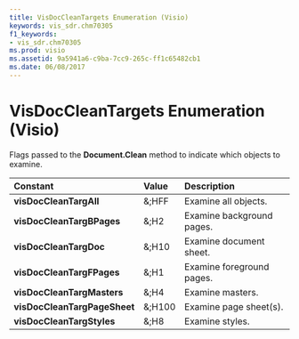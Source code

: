 ```yaml
---
title: VisDocCleanTargets Enumeration (Visio)
keywords: vis_sdr.chm70305
f1_keywords:
- vis_sdr.chm70305
ms.prod: visio
ms.assetid: 9a5941a6-c9ba-7cc9-265c-ff1c65482cb1
ms.date: 06/08/2017
---
```



# VisDocCleanTargets Enumeration (Visio)

Flags passed to the **Document.Clean** method to indicate which objects to examine.



|**Constant**|**Value**|**Description**|
|:-----|:-----|:-----|
| **visDocCleanTargAll**|&;HFF|Examine all objects.|
| **visDocCleanTargBPages**|&;H2|Examine background pages.|
| **visDocCleanTargDoc**|&;H10|Examine document sheet.|
| **visDocCleanTargFPages**|&;H1|Examine foreground pages.|
| **visDocCleanTargMasters**|&;H4|Examine masters.|
| **visDocCleanTargPageSheet**|&;H100|Examine page sheet(s).|
| **visDocCleanTargStyles**|&;H8|Examine styles.|


